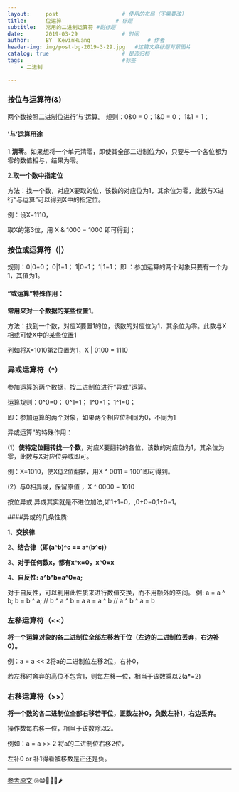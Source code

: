 ```yaml
---
layout:     post   				    # 使用的布局（不需要改）
title:      位运算 				# 标题 
subtitle:   常用的二进制运算符 #副标题
date:       2019-03-29 				# 时间
author:     BY 	KevinHuang					# 作者
header-img: img/post-bg-2019-3-29.jpg 	#这篇文章标题背景图片
catalog: true 						# 是否归档
tags:								#标签
    - 二进制
    
---
```


### 按位与运算符(&)
两个数按照二进制位进行’与‘运算。
规则：0&0 = 0；1&0 = 0； 1&1 = 1；

#### '与’运算用途
1.**清零**。如果想将一个单元清零，即使其全部二进制位为0，只要与一个各位都为零的数值相与，结果为零。

2.**取一个数中指定位**

方法：找一个数，对应X要取的位，该数的对应位为1，其余位为零，此数与X进行“与运算”可以得到X中的指定位。

例：设X=1110，

   取X的第3位，用 X & 1000 = 1000 即可得到；
   
### 按位或运算符（|）
规则：0|0=0；  0|1=1；  1|0=1；   1|1=1；
即 ：参加运算的两个对象只要有一个为1，其值为1。

#### “或运算”特殊作用：
**常用来对一个数据的某些位置1**。

方法：找到一个数，对应X要置1的位，该数的对应位为1，其余位为零。此数与X相或可使X中的某些位置1

列如将X=1010第2位置为1，X | 0100 = 1110


### 异或运算符（^）
参加运算的两个数据，按二进制位进行“异或”运算。

运算规则：0^0=0；  0^1=1；  1^0=1；  1^1=0；

即：参加运算的两个对象，如果两个相应位相同为0，不同为1

异或运算”的特殊作用：

(1）**使特定位翻转找一个数**，对应X要翻转的各位，该数的对应位为1，其余位为零，此数与X对应位异或即可。

例：X=1010，使X低2位翻转，用X ^ 0011 = 1001即可得到。

(2）与0相异或，保留原值 ，X ^ 0000 = 1010 

按位异或,异或其实就是不进位加法,如1+1=0，,0+0=0,1+0=1。
  
  
####异或的几条性质:


1、**交换律**

2、**结合律（即(a^b)^c == a^(b^c)）**

3、**对于任何数x，都有x^x=0，x^0=x**

4、**自反性:  a^b^b=a^0=a;**

对于自反性，可以利用此性质来进行数值交换，而不用额外的空间。
例:
a = a ^ b;
b = b ^ a; // b ^ a ^ b = a
a = a ^ b  // a ^ b ^ a = b



### 左移运算符（<<）
**将一个运算对象的各二进制位全部左移若干位（左边的二进制位丢弃，右边补0）。**

例：a = a << 2将a的二进制位左移2位，右补0，
 

若左移时舍弃的高位不包含1，则每左移一位，相当于该数乘以2(a*=2)



### 右移运算符（>>）

**将一个数的各二进制位全部右移若干位，正数左补0，负数左补1，右边丢弃。**
  
操作数每右移一位，相当于该数除以2。

例如：a = a >> 2 将a的二进制位右移2位，

左补0 or 补1得看被移数是正还是负。


--------------------- 

[参考原文](https://blog.csdn.net/sinat_35121480/article/details/53510793) 
🙄😁🐯🦈🐝🌶